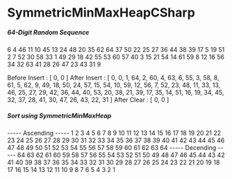 # SymmetricMinMaxHeapCSharp
##### 64-Digit Random Sequence #####

 6  4 46 11 10 45 13 24
48 20 35 62 64 37 50 22
25 27 36 44 38 39 17  5
19 51  2  7 52 30 58 33
 1 49 29 18 42 55 53 60
57 40  3 15 21 54 14 61
59  8 12 16 56 34 32 63
41 28 26 47 23 43 31  9

Before Insert : [ 0, 0 ]
 After Insert : [ 0, 0, 1, 64, 2, 60, 4, 63, 6, 55, 3, 58, 8, 61, 5, 62, 9, 49, 18, 50, 24, 57, 15, 54, 10, 59, 12, 56, 7, 52, 23, 48, 11, 33, 13, 46, 25, 27, 29, 42, 36, 44, 40, 53, 20, 38, 21, 39, 17, 35, 14, 51, 16, 19, 34, 45, 32, 37, 28, 41, 30, 47, 26, 43, 22, 31 ]
 After Clear  : [ 0, 0 ]

##### Sort using SymmetricMinMaxHeap #####
----- Ascending -----
 1  2  3  4  5  6  7  8
 9 10 11 12 13 14 15 16
17 18 19 20 21 22 23 24
25 26 27 28 29 30 31 32
33 34 35 36 37 38 39 40
41 42 43 44 45 46 47 48
49 50 51 52 53 54 55 56
57 58 59 60 61 62 63 64
----- Decending -----
64 63 62 61 60 59 58 57
56 55 54 53 52 51 50 49
48 47 46 45 44 43 42 41
40 39 38 37 36 35 34 33
32 31 30 29 28 27 26 25
24 23 22 21 20 19 18 17
16 15 14 13 12 11 10  9
 8  7  6  5  4  3  2  1

